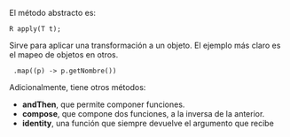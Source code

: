 El método abstracto es: 
```
R apply(T t);
```

Sirve para aplicar una transformación a un objeto. El ejemplo más claro es el mapeo de objetos en otros. 

```
 .map((p) -> p.getNombre())
 ```
 
 Adicionalmente, tiene otros métodos:

- **andThen**, que permite componer funciones.
- **compose**, que compone dos funciones, a la inversa de la anterior.
- **identity**, una función que siempre devuelve el argumento que recibe

